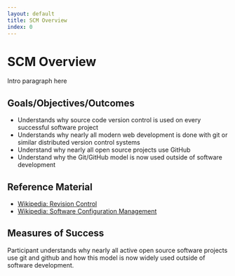 ```yaml
---
layout: default
title: SCM Overview 
index: 0
---
```


SCM Overview
============

Intro paragraph here

Goals/Objectives/Outcomes
-------------------------

* Understands why source code version control is used on every successful software project
* Understands why nearly all modern web development is done with git or similar distributed version control systems
* Understand why nearly all open source projects use GitHub
* Understand why the Git/GitHub model is now used outside of software development

Reference Material
------------------

* [Wikipedia: Revision Control](http://en.wikipedia.org/wiki/Revision_control)
* [Wikipedia: Software Configuration Management](http://en.wikipedia.org/wiki/Software_configuration_management)

Measures of Success
-------------------

Participant understands why nearly all active open source software projects use git and github and how this model is now widely used outside of software development.

